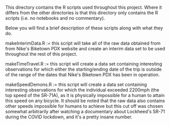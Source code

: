 This directory contains the R scripts used throughout this project. Where it
differs from the other directories is that this directory only contains the R
scripts (i.e. no notebooks and no commentary).


Below you will find a brief description of these scripts along with what they
do.


makeInterimData.R  := this script will take all of the raw data obtained from
    from Nike's Biketown PDX website and create an interim data set to be used
    throughout the rest of this project.


makeTimeTravel.R   := this script will create a data set containing interesting
    observations for which either the starting/ending date of the trip is
    outside of the range of the dates that Nike's Biketown PDX has been in
    operation.


makeSpeedDemons.R  := this script will create a data set containing interesting
    observations for which the individual exceeded 2200mph (the top speed of
    the SR-71A), as it is physically impossible for a human to attain this
    speed on any bicycle. It should be noted that the raw data also contains
    other speeds impossible for humans to achieve but this cut off was chosen
    somewhat arbitrarily after watching a documentary about Lockheed's SR-71
    during the COVID lockdown, and it's a pretty insane number.